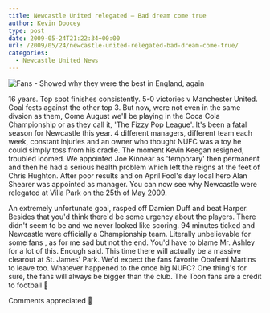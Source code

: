 ```yaml
---
title: Newcastle United relegated – Bad dream come true
author: Kevin Doocey
type: post
date: 2009-05-24T21:22:34+00:00
url: /2009/05/24/newcastle-united-relegated-bad-dream-come-true/
categories:
  - Newcastle United News
---
```


![Fans - Showed why they were the best in England, again](https://2.bp.blogspot.com/_TfpitcoG90I/SMBUhpdFKpI/AAAAAAAAA8I/6wnm7sQ-yU8/s320/2931647111-soccer-barclays-premier-league-aston-villa-v-newcastle-united-villa.jpg)

16 years. Top spot finishes consistently. 5-0 victories v Manchester United. Goal fests against the other top 3. But now, were not even in the same divsion as them, Come August we'll be playing in the Coca Cola Championship or as they call it, 'The Fizzy Pop League'. It's been a fatal season for Newcastle this year. 4 different managers, different team each week, constant injuries and an owner who thought NUFC was a toy he could simply toss from his cradle. The moment Kevin Keegan resigned, troubled loomed. We appointed Joe Kinnear as 'temporary' then permanent and then he had a serious health problem which left the reigns at the feet of Chris Hughton. After poor results and on April Fool's day local hero Alan Shearer was appointed as manager. You can now see why Newcastle were relegated at Villa Park on the 25th of May 2009.

An extremely unfortunate goal, rasped off Damien Duff and beat Harper. Besides that you'd think there'd be some urgency about the players. There didn't seem to be and we never looked like scoring. 94 minutes ticked and Newcastle were officially a Championship team. Literally unbelievable for some fans , as for me sad but not the end. You'd have to blame Mr. Ashley for a lot of this. Enough said. This time there will actually be a massive clearout at St. James' Park. We'd expect the fans favorite Obafemi Martins to leave too. Whatever happened to the once big NUFC? One thing's for sure, the fans will always be bigger than the club. The Toon fans are a credit to football 🙂

Comments appreciated 🙂
